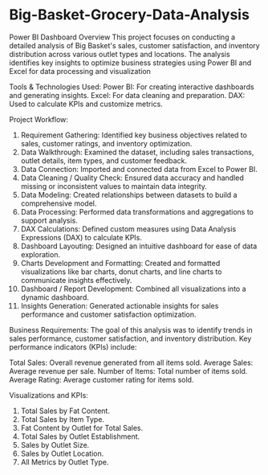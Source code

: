 # Big-Basket-Grocery-Data-Analysis
Power BI Dashboard
Overview
This project focuses on conducting a detailed analysis of Big Basket's sales, customer satisfaction, and inventory distribution across various outlet types and locations. The analysis identifies key insights to optimize business strategies using Power BI and Excel for data processing and visualization

Tools & Technologies Used:
Power BI: For creating interactive dashboards and generating insights.
Excel: For data cleaning and preparation.
DAX: Used to calculate KPIs and customize metrics.

Project Workflow:
1) Requirement Gathering: Identified key business objectives related to sales, customer ratings, and inventory optimization.
2) Data Walkthrough: Examined the dataset, including sales transactions, outlet details, item types, and customer feedback.
3) Data Connection: Imported and connected data from Excel to Power BI.
4) Data Cleaning / Quality Check: Ensured data accuracy and handled missing or inconsistent values to maintain data integrity.
5) Data Modeling: Created relationships between datasets to build a comprehensive model.
6) Data Processing: Performed data transformations and aggregations to support analysis.
7) DAX Calculations: Defined custom measures using Data Analysis Expressions (DAX) to calculate KPIs.
8) Dashboard Layouting: Designed an intuitive dashboard for ease of data exploration.
9) Charts Development and Formatting: Created and formatted visualizations like bar charts, donut charts, and line charts to communicate insights effectively.
10) Dashboard / Report Development: Combined all visualizations into a dynamic dashboard.
11) Insights Generation: Generated actionable insights for sales performance and customer satisfaction optimization.
   
Business Requirements:
The goal of this analysis was to identify trends in sales performance, customer satisfaction, and inventory distribution. Key performance indicators (KPIs) include:

Total Sales: Overall revenue generated from all items sold.
Average Sales: Average revenue per sale.
Number of Items: Total number of items sold.
Average Rating: Average customer rating for items sold.

Visualizations and KPIs:
1) Total Sales by Fat Content.
2) Total Sales by Item Type.
3) Fat Content by Outlet for Total Sales.
4) Total Sales by Outlet Establishment.
5) Sales by Outlet Size.
6) Sales by Outlet Location.
7) All Metrics by Outlet Type.
